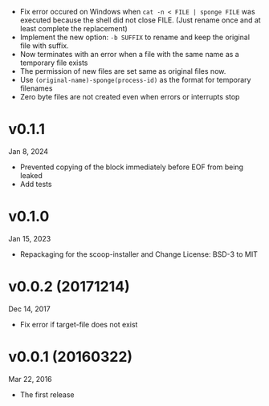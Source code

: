 + Fix error occured on Windows when `cat -n < FILE | sponge FILE` was executed
  because the shell did not close FILE.
  (Just rename once and at least complete the replacement)
+ Implement the new option: `-b SUFFIX` to rename and keep the original file with suffix.
+ Now terminates with an error when a file with the same name as a temporary file exists
+ The permission of new files are set same as original files now.
+ Use `(original-name)-sponge(process-id)` as the format for temporary filenames
+ Zero byte files are not created even when errors or interrupts stop

v0.1.1
=======
Jan 8, 2024

+ Prevented copying of the block immediately before EOF from being leaked
+ Add tests

v0.1.0
=======
Jan 15, 2023

* Repackaging for the scoop-installer and Change License: BSD-3 to MIT

v0.0.2 (20171214)
=======
Dec 14, 2017

+ Fix error if target-file does not exist

v0.0.1 (20160322)
=======
Mar 22, 2016

+ The first release
